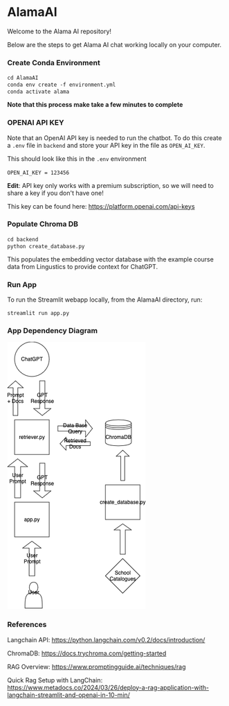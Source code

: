 # AlamaAI

Welcome to the Alama AI repository! 

Below are the steps to get Alama AI chat working locally on your computer.

### Create Conda Environment

```
cd AlamaAI
conda env create -f environment.yml
conda activate alama
```

**Note that this process make take a few minutes to complete**

### OPENAI API KEY

Note that an OpenAI API key is needed to run the chatbot. To do this create a `.env` file in `backend` and store your API key in the file as `OPEN_AI_KEY`.

This should look like this in the `.env` environment

`OPEN_AI_KEY = 123456`

**Edit**: API key only works with a premium subscription, so we will need to share a key if you don't have one!

This key can be found here: https://platform.openai.com/api-keys

### Populate Chroma DB
```
cd backend
python create_database.py
```
This populates the embedding vector database with the example course data from Lingustics to provide context for ChatGPT.

### Run App

To run the Streamlit webapp locally, from the AlamaAI directory, run:

```
streamlit run app.py
```

### App Dependency Diagram

![My Image](./resources/dependency_diagram.drawio.png)

### References

Langchain API: https://python.langchain.com/v0.2/docs/introduction/

ChromaDB: https://docs.trychroma.com/getting-started

RAG Overview: https://www.promptingguide.ai/techniques/rag

Quick Rag Setup with LangChain: https://www.metadocs.co/2024/03/26/deploy-a-rag-application-with-langchain-streamlit-and-openai-in-10-min/ 
